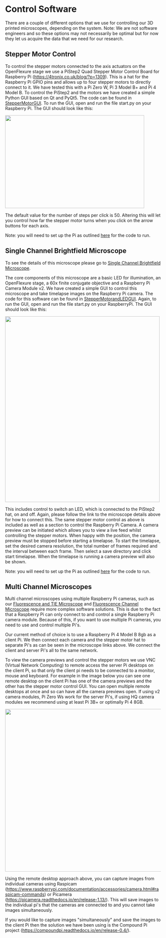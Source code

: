 # Control Software

There are a couple of different options that we use for controlling our 3D printed microscopes, depending on the system. Note: We are not software engineers and so these options may not necessarily be optimal but for now they let us acquire the data that we need for our research.

## Stepper Motor Control

To control the stepper motors connected to the axis actuators on the OpenFlexure stage we use a PiStep2 Quad Stepper Motor Control Board for Raspberry Pi (https://4tronix.co.uk/blog/?p=1309). This is a hat for the Raspberry Pi GPIO pins and allows up to four stepper motors to directly connect to it. We have tested this with a Pi Zero W, Pi 3 Model B+ and Pi 4 Model B. To control the PiStep2 and the motors we have created a simple Python GUI based on Qt and PyQt5. The code can be found in [StepperMotorGUI](https://github.com/NanoBioPhotonics-Strathclyde/M4-MultiModal-Modular-Microscopy/tree/main/Control%20Software/StepperMotorGUI). To run the GUI, open and run the file start.py on your Raspberry Pi. The GUI should look like this:

<img src="https://github.com/NanoBioPhotonics-Strathclyde/M4-MultiModal-Modular-Microscopy/blob/main/Images/StepperMotorGUI.png" height=300 width=450>

The default value for the number of steps per click is 50. Altering this will let you control how far the stepper motor turns when you click on the arrow buttons for each axis.

Note: you will need to set up the Pi as outlined [here](https://github.com/NanoBioPhotonics-Strathclyde/M4-MultiModal-Modular-Microscopy/blob/main/Control%20Software/SingleChannelPiSetup.md) for the code to run.

## Single Channel Brightfield Microscope

To see the details of this microscope please go to [Single Channel Brightfield Microscope](https://github.com/NanoBioPhotonics-Strathclyde/M4-MultiModal-Modular-Microscopy/blob/main/3D%20Printer%20Design%20Files/Build%20Instructions/SingleChannelBrightfield.md).

The core components of this microscope are a basic LED for illumination, an OpenFlexure stage, a 60x finite conjugate objective and a Raspberry Pi Camera Module v2. We have created a simple GUI to control this microscope and take timelapse images on the Raspberry Pi camera. The code for this software can be found in [StepperMotorandLEDGUI](https://github.com/NanoBioPhotonics-Strathclyde/M4-MultiModal-Modular-Microscopy/tree/main/Control%20Software/StepperMotorandLEDGUI). Again, to run the GUI, open and run the file start.py on your RaspberryPi. The GUI should look like this:

<img src="https://github.com/NanoBioPhotonics-Strathclyde/M4-MultiModal-Modular-Microscopy/blob/main/Images/StepperMotorandLEDGUI.png" height=600 width=500>

This includes control to switch an LED, which is connected to the PiStep2 hat, on and off. Again, please follow the link to the microscope details above for how to connect this. The same stepper motor control as above is included as well as a section to control the Raspberry Pi Camera. A camera preview can be initiated which allows you to view a live feed whilst controlling the stepper motors. When happy with the position, the camera preview must be stopped before starting a timelapse. To start the timelapse, set the desired camera resolution, the total number of frames required and the interval between each frame. Then select a save directory and click start timelapse. When the timelapse is running a camera preview will also be shown.

Note: you will need to set up the Pi as outlined [here](https://github.com/NanoBioPhotonics-Strathclyde/M4-MultiModal-Modular-Microscopy/blob/main/Control%20Software/SingleChannelPiSetup.md) for the code to run.

## Multi Channel Microscopes

Multi channel microscopes using multiple Raspberry Pi cameras, such as our [Fluorescence and TIE Microscope](https://github.com/NanoBioPhotonics-Strathclyde/M4-MultiModal-Modular-Microscopy/blob/main/3D%20Printer%20Design%20Files/Build%20Instructions/FluorescenceandTIEMicroscope.md) and [Fluorescence Channel Microscope](https://github.com/NanoBioPhotonics-Strathclyde/M4-MultiModal-Modular-Microscopy/blob/main/3D%20Printer%20Design%20Files/Build%20Instructions/DualFluorescenceMicroscope.md) require more complex software solutions. This is due to the fact that a Raspberry Pi can only connect to and control a single Raspberry Pi camera module. Because of this, if you want to use multiple Pi cameras, you need to use and control multiple Pi's.

Our current method of choice is to use a Raspberry Pi 4 Model B 8gb as a client Pi. We then connect each camera and the stepper motor hat to separate Pi's as can be seen in the microscope links above. We connect the client and server Pi's all to the same network.

To view the camera previews and control the stepper motors we use VNC (Virtual Network Computing) to remote access the server Pi desktops on the client Pi, so that only the client pi needs to be connected to a monitor, mouse and keyboard. For example in the image below you can see one remote desktop on the client Pi has one of the camera previews and the other has the stepper motor control GUI. You can open multiple remote desktops at once and so can have all the camera previews open. If using v2 camera modules, Pi Zero Ws work for the server Pi's, if using HQ camera modules we recommend using at least Pi 3B+ or optimally Pi 4 8GB.

<img src="https://github.com/NanoBioPhotonics-Strathclyde/M4-MultiModal-Modular-Microscopy/blob/main/Images/VNCExample.png" height=525 width=900>

Using the remote desktop approach above, you can capture images from individual cameras using Raspicam (https://www.raspberrypi.com/documentation/accessories/camera.html#raspicam-commands) or Picamera (https://picamera.readthedocs.io/en/release-1.13/). This will save images to the individual pi's that the cameras are connected to and you cannot take images simultaneously.

If you would like to capture images "simultaneously" and save the images to the client Pi then the solution we have been using is the Compound Pi project (https://compoundpi.readthedocs.io/en/release-0.4/). 
